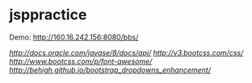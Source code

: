 # jsppractice
Demo: http://160.16.242.156:8080/bbs/


*http://docs.oracle.com/javase/8/docs/api/
http://v3.bootcss.com/css/
http://www.bootcss.com/p/font-awesome/
http://behigh.github.io/bootstrap_dropdowns_enhancement/*
